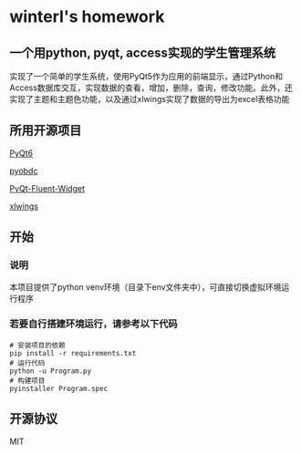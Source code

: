 # winterl's homework

## 一个用python, pyqt, access实现的学生管理系统

实现了一个简单的学生系统，使用PyQt5作为应用的前端显示，通过Python和Access数据库交互，实现数据的查看，增加，删除，查询，修改功能。此外，还实现了主题和主题色功能，以及通过xlwings实现了数据的导出为excel表格功能

## 所用开源项目

[PyQt6](https://www.riverbankcomputing.com/software/pyqt/)

[pyobdc](https://github.com/mkleehammer/pyodbc)

[PyQt-Fluent-Widget](https://github.com/zhiyiYo/PyQt-Fluent-Widgets)

[xlwings](https://www.xlwings.org/)

## 开始

### 说明

本项目提供了python venv环境（目录下env文件夹中），可直接切换虚拟环境运行程序

### 若要自行搭建环境运行，请参考以下代码

```shell
# 安装项目的依赖
pip install -r requirements.txt
# 运行代码
python -u Program.py
# 构建项目
pyinstaller Program.spec
```

## 开源协议

MIT